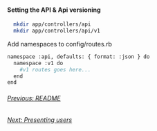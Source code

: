#### Setting the API & Api versioning
```sh
  mkdir app/controllers/api
  mkdir app/controllers/api/v1
```

 Add namespaces to config/routes.rb

```sh
namespace :api, defaults: { format: :json } do
  namespace :v1 do
    #v1 routes goes here...
  end
end
```
###### [Previous: README](../README.md)
###### [Next: Presenting users](./www.readme.mds/2.user_model.md)
